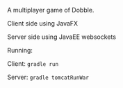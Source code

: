 A multiplayer game of Dobble.

Client side using JavaFX

Server side using JavaEE websockets

Running:

Client: 
  `gradle run`
  
Server:
  `gradle tomcatRunWar`

